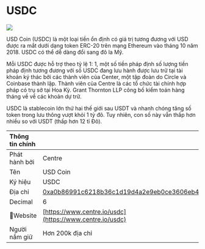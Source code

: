 # USDC

![](../../.gitbook/assets/usdc-coin-bd351fb779%20%281%29.png)

USD Coin (USDC) là một loại tiền ổn định có giá trị tương đương với USD được ra mắt dưới dạng token ERC-20 trên mạng Ethereum vào tháng 10 năm 2018. USDC có thể dễ dàng đổi sang đô la Mỹ.

Mỗi USDC được hỗ trợ theo tỷ lệ 1: 1, một số tiền pháp định số lượng tiền pháp định tương đương với số USDC đang lưu hành được lưu trữ tại tài khoản ký thác bởi các thành viên của Center, một tập đoàn do Circle và Coinbase thành lập. Thành viên của Centre là các tổ chức tài chính hợp pháp có trụ sở tại Hoa Kỳ. Grant Thornton LLP công bố kiểm toán hàng tháng về về các khoản dự trữ.

USDC là stablecoin lớn thứ hai thế giới sau USDT và nhanh chóng tăng số token trong lưu thông vượt khỏi 1 tỷ đô. Tuy nhiên, con số này vẫn thấp hơn nhiều so với USDT (thấp hơn 12 tỉ Đô).

| Thông tin chính |                                                                                                                     |
|:--------------- |:------------------------------------------------------------------------------------------------------------------- |
| Phát hành bởi   | Centre                                                                                                              |
| Tên             | USD Coin                                                                                                            |
| Ký hiệu         | USDC                                                                                                                |
| Địa chỉ         | [0xa0b86991c6218b36c1d19d4a2e9eb0ce3606eb48](https://etherscan.io/token/0xa0b86991c6218b36c1d19d4a2e9eb0ce3606eb48) |
| Decimal         | 6                                                                                                                   |
| Website        | [https://www.centre.io/usdc](https://www.centre.io/usdc)                                                            |
| Người nắm giữ   | Hơn 200k địa chỉ                                                                                                    |



